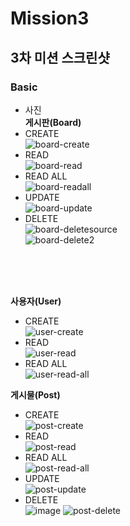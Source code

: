 # Mission3

## 3차 미션 스크린샷  
### Basic
  - 사진  
  **게시판(Board)**
  - CREATE  
  ![board-create](https://user-images.githubusercontent.com/57223501/159149488-fa82425c-3301-4c1c-abf8-a9ea7ed64bb0.JPG)
  - READ  
  ![board-read](https://user-images.githubusercontent.com/57223501/159149491-c5c014b0-3560-43fc-adc0-a946627da8c2.JPG)
  - READ ALL  
  ![board-readall](https://user-images.githubusercontent.com/57223501/159149493-14ce1eb1-9aff-4bf2-8009-d689bfceb1b4.JPG)
  - UPDATE  
  ![board-update](https://user-images.githubusercontent.com/57223501/159149498-0e14ade6-b0a2-411a-8586-cd41dd08779f.JPG)
  - DELETE  
  ![board-deletesource](https://user-images.githubusercontent.com/57223501/159149503-ec547da6-9726-4a54-8fee-e94f15c7d8a1.JPG)  
  ![board-delete2](https://user-images.githubusercontent.com/57223501/159149499-a4d12b95-27f3-4f7d-8c44-f5c0e9d5f348.JPG)

  <br><br><br>


  **사용자(User)**
  - CREATE  
  ![user-create](https://user-images.githubusercontent.com/57223501/159149545-c0e47a02-dd61-4f80-9512-fbc24d1a3514.JPG)
  - READ  
  ![user-read](https://user-images.githubusercontent.com/57223501/159149547-6b06f303-1d3b-4976-82ca-96d445ed25f5.JPG)
  - READ ALL  
  ![user-read-all](https://user-images.githubusercontent.com/57223501/159149552-aa7899ba-0d14-417d-8481-adae046ab629.JPG)
  

  **게시물(Post)**  
  - CREATE  
  ![post-create](https://user-images.githubusercontent.com/57223501/159149602-a6b2750e-e908-452f-9d7e-c7592324b07c.JPG)
  - READ  
  ![post-read](https://user-images.githubusercontent.com/57223501/159149609-e9928b3f-6d2b-4727-9dc0-c0ea21ac1220.JPG)
  - READ ALL  
  ![post-read-all](https://user-images.githubusercontent.com/57223501/159149619-96807966-c2e7-48db-9466-f48b714a70b8.JPG)
  - UPDATE  
  ![post-update](https://user-images.githubusercontent.com/57223501/159149624-4a745e25-acbe-4750-83b0-099d05d3040e.JPG)
  - DELETE  
  ![image](https://user-images.githubusercontent.com/57223501/159149649-9175d56b-7994-4fe4-ab7b-e68b7b7541b0.png)
  ![post-delete](https://user-images.githubusercontent.com/57223501/159149627-302af890-2964-4737-a61e-ff1d4e824eb7.JPG)
  
